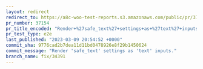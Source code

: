 ```yaml
---
layout: redirect
redirect_to: https://a8c-woo-test-reports.s3.amazonaws.com/public/pr/37154/e2e/index.html
pr_number: 37154
pr_title_encoded: "Render+%27safe_text%27+settings+as+%27text%27+inputs"
pr_test_type: e2e
last_published: "2023-03-09 20:54:52 +0000"
commit_sha: 9776cad2b7dea11d11bd0478926e8f29b1450624
commit_message: "Render 'safe_text' settings as 'text' inputs."
branch_name: fix/34391
---
```

